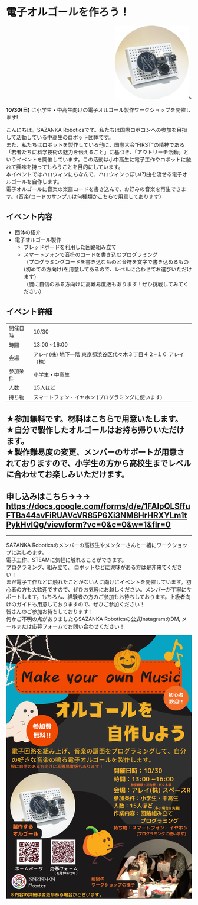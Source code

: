 # 電子オルゴールを作ろう！  

<div style="text-align:right;"><img src="img/221030music.png" style="max-width:200px;">></div>

**10/30(日)** に小学生・中高生向けの電子オルゴール製作ワークショップを開催します!  
  
こんにちは。SAZANKA Roboticsです。私たちは国際ロボコンへの参加を目指して活動している中高生のロボット団体です。  
また、私たちはロボットを製作している他に、国際大会”FIRST”の精神である「若者たちに科学技術の魅力を伝えること」に基づき、「アウトリーチ活動」というイベントを開催しています。この活動は小中高生に電子工作やロボットに触れて興味を持ってもらうことを目的にしています。  
本イベントではハロウィンにちなんで、ハロウィンっぽい(?)曲を流せる電子オルゴールを自作します。  
電子オルゴールに音楽の楽譜コードを書き込んで、お好みの音楽を再生できます。（音楽/コードのサンプルは何種類かこちらで用意してあります）  
  
## イベント内容  
- 団体の紹介  
- 電子オルゴール製作  
	- ブレッドボードを利用した回路組み立て  
	- スマートフォンで音符のコードを書き込むプログラミング  
（プログラミングコードを書き込むものと音符を文字で書き込めるもの(初めての方向け)を用意してあるので、レベルに合わせてお選びいただけます）  
（腕に自信のある方向けに高難易度版もあります！ぜひ挑戦してみてください）  
## イベント詳細  
| | |
|:--|:--|
|開催日時|10/30|  
|時間|13:00 ~16:00|  
|会場|アレイ(株) 地下一階  東京都渋谷区代々木３丁目４２−１０ アレイ（株）|  
|参加条件|小学生・中高生|  
|人数|15人ほど|  
|持ち物|スマートフォン・イヤホン (プログラミングに使います)|  

★参加無料です。材料はこちらで用意いたします。  
★自分で製作したオルゴールはお持ち帰りいただけます。  
★製作難易度の変更、メンバーのサポートが用意されておりますので、小学生の方から高校生までレベルに合わせてお楽しみいただけます。
---
## 申し込みはこちら→→→ https://docs.google.com/forms/d/e/1FAIpQLSffuFTBa44avFiRUAVcVR85P6Xi3NM8HrHRXYLm1tPykHvlQg/viewform?vc=0&c=0&w=1&flr=0
---

SAZANKA Roboticsのメンバーの高校生やメンターさんと一緒にワークショップに楽しめます。  
電子工作、STEAMに気軽に触れることができます。  
プログラミング、組み立て、 ロボットなどに興味がある方は是非来てください！  
まだ電子工作などに触れたことがない人に向けにイベントを開催しています。初心者の方も大歓迎ですので、ぜひお気軽にお越しください。メンバーが丁寧にサポートします。もちろん、経験者の方のご参加もお待ちしております。上級者向けのガイドも用意しておりますので、ぜひご参加ください！  
皆さんのご参加お待ちしております！  
何かご不明の点がありましたらSAZANKA Roboticsの公式InstagramのDM, メールまたは応募フォームでお問い合わせください！
  
  
  
<div style="text-align:center;"><img src="img/221030pos.png"></div>